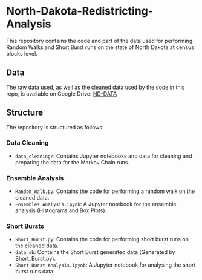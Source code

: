 # North-Dakota-Redistricting-Analysis

This repository contains the code and part of the data used for performing Random Walks and Short Burst runs on the state of North Dakota at census blocks level.

## Data
The raw data used, as well as the cleaned data used by the code in this repo, is available on Google Drive:
[ND-DATA](https://drive.google.com/drive/folders/1ij4kOO3iKgNRNZtMJNzjVf2X2NHvRIb7?usp=sharing)

## Structure
The repository is structured as follows:

### Data Cleaning
- `data_cleaning/`: Contains Jupyter notebooks and data for cleaning and preparing the data for the Markov Chain runs.

### Ensemble Analysis
- `Random_Walk.py`: Contains the code for performing a random walk on the cleaned data.
- `Ensembles Analysis.ipynb`: A Jupyter notebook for the ensemble analysis (Histograms and Box Plots).

### Short Bursts
- `Short_Burst.py`: Contains the code for performing short burst runs on the cleaned data.
- `data_sb`: Contains the Short Burst generated data (Generated by Short_Burst.py).
- `Short Burst Analysis.ipynb`: A Jupyter notebook for analysing the short burst runs data.
